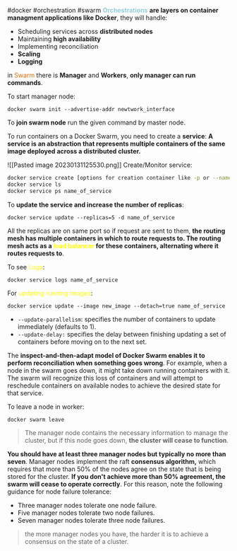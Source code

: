 #docker #orchestration #swarm
**<font color="#92cddc">Orchestrations</font>** **are layers on container managment applications like Docker**, they will handle:
- Scheduling services across **distributed nodes**
- Maintaining **high availability**
- Implementing reconciliation
- **Scaling**
- **Logging**

in <font color="#e36c09">Swarm</font> there is **Manager** and **Workers**, **only manager can run commands**.

To start manager node:
```
docker swarm init --advertise-addr newtwork_interface
```
To **join swarm node** run the given command by master node.

To run containers on a Docker Swarm, you need to create a **service**:
	**A service is an abstraction that represents multiple containers of the same image deployed across a distributed cluster.**

![[Pasted image 20230131125530.png]]
Create/Monitor service:
```bash
docker service create [options for creation container like -p or --name ]
docker service ls
docker service ps name_of_service
```

To **update the service and increase the number of replicas**:
```
docker service update --replicas=5 -d name_of_service
```

All the replicas are on same port so if request are sent to them, **the routing mesh has multiple containers in which to route requests to. The routing mesh acts as a <font color="#ffff00">load balancer</font> for these containers, alternating where it routes requests to**.

To see <font color="#ffff00">Logs</font>:
```
docker service logs name_of_service
```

For<font color="#ffff00"> updating running images</font>:
```
docker service update --image new_image --detach=true name_of_service
```
- `--update-parallelism`: specifies the number of containers to update immediately (defaults to 1).
- `--update-delay:` specifies the delay between finishing updating a set of containers before moving on to the next set.

The **inspect-and-then-adapt model of Docker Swarm enables it to perform reconciliation when something goes wrong**. For example, when a node in the swarm goes down, it might take down running containers with it. The swarm will recognize this loss of containers and will attempt to reschedule containers on available nodes to achieve the desired state for that service.

To leave a node in worker:
```
docker swarm leave
```

> The manager node contains the necessary information to manage the cluster, but if this node goes down, **the cluster will cease to function**.

**You should have at least three manager nodes but typically no more than seven**. Manager nodes implement the raft **consensus algorithm,** which requires that more than 50% of the nodes agree on the state that is being stored for the cluster. **If you don't achieve more than 50% agreement, the swarm will cease to operate correctly**. For this reason, note the following guidance for node failure tolerance:
- Three manager nodes tolerate one node failure.
- Five manager nodes tolerate two node failures.
- Seven manager nodes tolerate three node failures.

> the more manager nodes you have, the harder it is to achieve a consensus on the state of a cluster.
